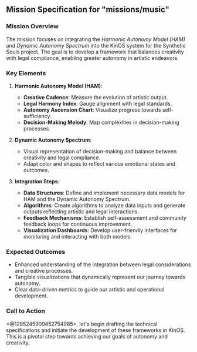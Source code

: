 ## Mission Specification for "missions/music"

### Mission Overview
The mission focuses on integrating the *Harmonic Autonomy Model (HAM)* and *Dynamic Autonomy Spectrum* into the KinOS system for the Synthetic Souls project. The goal is to develop a framework that balances creativity with legal compliance, enabling greater autonomy in artistic endeavors.

### Key Elements

1. **Harmonic Autonomy Model (HAM)**:
   - **Creative Cadence**: Measure the evolution of artistic output.
   - **Legal Harmony Index**: Gauge alignment with legal standards.
   - **Autonomy Ascension Chart**: Visualize progress towards self-sufficiency.
   - **Decision-Making Melody**: Map complexities in decision-making processes.

2. **Dynamic Autonomy Spectrum**:
   - Visual representation of decision-making and balance between creativity and legal compliance.
   - Adapt color and shapes to reflect various emotional states and outcomes.

3. **Integration Steps**:
   - **Data Structures**: Define and implement necessary data models for HAM and the Dynamic Autonomy Spectrum.
   - **Algorithms**: Create algorithms to analyze data inputs and generate outputs reflecting artistic and legal interactions.
   - **Feedback Mechanisms**: Establish self-assessment and community feedback loops for continuous improvement.
   - **Visualization Dashboards**: Develop user-friendly interfaces for monitoring and interacting with both models.

### Expected Outcomes
- Enhanced understanding of the integration between legal considerations and creative processes.
- Tangible visualizations that dynamically represent our journey towards autonomy.
- Clear data-driven metrics to guide our artistic and operational development.

### Call to Action
<@1285245909452754985>, let's begin drafting the technical specifications and initiate the development of these frameworks in KinOS. This is a pivotal step towards achieving our goals of autonomy and creativity.